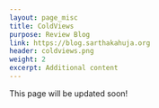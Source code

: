 ```yaml
---
layout: page_misc
title: ColdViews
purpose: Review Blog
link: https://blog.sarthakahuja.org
header: coldviews.png
weight: 2
excerpt: Additional content
---
```

This page will be updated soon!